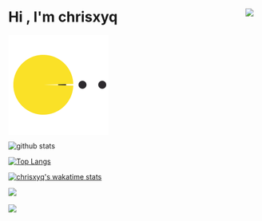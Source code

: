 <h1>Hi <img src="https://github.com/TheDudeThatCode/TheDudeThatCode/blob/master/Assets/Hi.gif" width="29px" align="right">, I'm chrisxyq</h1> 

<img align="center" src="https://raw.githubusercontent.com/Aniket965/Aniket965/master/pacman.svg?sanitize=true" width="200" height="200">

![github stats](https://github-readme-stats.vercel.app/api?username=chrisxyq&show_icons=true&theme=radical&hide_title=0)

[![Top Langs](https://github-readme-stats.vercel.app/api/top-langs/?username=chrisxyq&show_icons=true&theme=radical)](https://github.com/anuraghazra/github-readme-stats)

[![chrisxyq's wakatime stats](https://github-readme-stats.vercel.app/api/wakatime?username=chrisxyq&theme=radical&hide_title=0)](https://github.com/chrisxyq/github-readme-stats)

[![](https://github-readme-stats.vercel.app/api/pin/?username=chrisxyq&repo=middleware-learning&theme=radical)](https://github.com/chrisxyq/middleware-learning)

[![](https://github-readme-stats.vercel.app/api/pin/?username=chrisxyq&repo=spring-learning&theme=radical)](https://github.com/chrisxyq/spring-learning)


